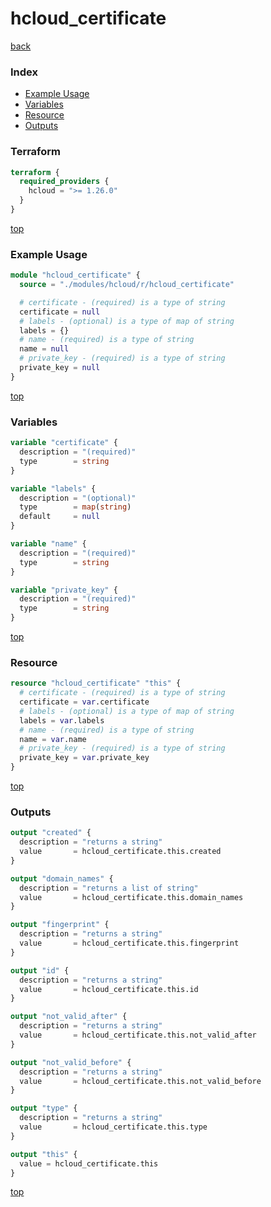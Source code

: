 # hcloud_certificate

[back](../hcloud.md)

### Index

- [Example Usage](#example-usage)
- [Variables](#variables)
- [Resource](#resource)
- [Outputs](#outputs)

### Terraform

```terraform
terraform {
  required_providers {
    hcloud = ">= 1.26.0"
  }
}
```

[top](#index)

### Example Usage

```terraform
module "hcloud_certificate" {
  source = "./modules/hcloud/r/hcloud_certificate"

  # certificate - (required) is a type of string
  certificate = null
  # labels - (optional) is a type of map of string
  labels = {}
  # name - (required) is a type of string
  name = null
  # private_key - (required) is a type of string
  private_key = null
}
```

[top](#index)

### Variables

```terraform
variable "certificate" {
  description = "(required)"
  type        = string
}

variable "labels" {
  description = "(optional)"
  type        = map(string)
  default     = null
}

variable "name" {
  description = "(required)"
  type        = string
}

variable "private_key" {
  description = "(required)"
  type        = string
}
```

[top](#index)

### Resource

```terraform
resource "hcloud_certificate" "this" {
  # certificate - (required) is a type of string
  certificate = var.certificate
  # labels - (optional) is a type of map of string
  labels = var.labels
  # name - (required) is a type of string
  name = var.name
  # private_key - (required) is a type of string
  private_key = var.private_key
}
```

[top](#index)

### Outputs

```terraform
output "created" {
  description = "returns a string"
  value       = hcloud_certificate.this.created
}

output "domain_names" {
  description = "returns a list of string"
  value       = hcloud_certificate.this.domain_names
}

output "fingerprint" {
  description = "returns a string"
  value       = hcloud_certificate.this.fingerprint
}

output "id" {
  description = "returns a string"
  value       = hcloud_certificate.this.id
}

output "not_valid_after" {
  description = "returns a string"
  value       = hcloud_certificate.this.not_valid_after
}

output "not_valid_before" {
  description = "returns a string"
  value       = hcloud_certificate.this.not_valid_before
}

output "type" {
  description = "returns a string"
  value       = hcloud_certificate.this.type
}

output "this" {
  value = hcloud_certificate.this
}
```

[top](#index)